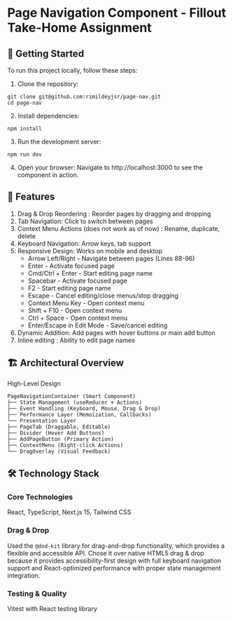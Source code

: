 # Page Navigation Component - Fillout Take-Home Assignment

## 🚀 Getting Started

To run this project locally, follow these steps:

1. Clone the repository:

```
git clone git@github.com:rimildeyjsr/page-nav.git
cd page-nav
```

2. Install dependencies:

```
npm install
```

3. Run the development server:

```
npm run dev
```

4. Open your browser:
Navigate to http://localhost:3000 to see the component in action.

## 🎯 Features 

1. Drag & Drop Reordering : Reorder pages by dragging and dropping
2. Tab Navigation: Click to switch between pages
2. Context Menu Actions (does not work as of now) : Rename, duplicate, delete
3. Keyboard Navigation: Arrow keys, tab support
4. Responsive Design: Works on mobile and desktop
   - Arrow Left/Right - Navigate between pages (Lines 88-96)
   - Enter - Activate focused page
   - Cmd/Ctrl + Enter - Start editing page name
   - Spacebar - Activate focused page
   - F2 - Start editing page name
   - Escape - Cancel editing/close menus/stop dragging
   - Context Menu Key - Open context menu
   - Shift + F10 - Open context menu
   - Ctrl + Space - Open context menu
   - Enter/Escape in Edit Mode - Save/cancel editing
4. Dynamic Addition: Add pages with hover buttons or main add button
5. Inline editing : Ability to edit page names


## 🏗️ Architectural Overview

High-Level Design
```
PageNavigationContainer (Smart Component)
├── State Management (useReducer + Actions)
├── Event Handling (Keyboard, Mouse, Drag & Drop)
├── Performance Layer (Memoization, Callbacks)
└── Presentation Layer
├── PageTab (Draggable, Editable)
├── Divider (Hover Add Buttons)
├── AddPageButton (Primary Action)
├── ContextMenu (Right-click Actions)
└── DragOverlay (Visual Feedback)

```
## 🛠️ Technology Stack
### Core Technologies

React, TypeScript, Next.js 15, Tailwind CSS

### Drag & Drop
Used the `@dnd-kit` library for drag-and-drop functionality, which provides a flexible and accessible API. Chose it over native HTML5 drag & drop because it provides accessibility-first design with full keyboard navigation support and React-optimized performance with proper state management integration.

### Testing & Quality

Vitest with React testing library 


